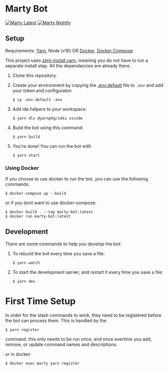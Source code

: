 # Marty Bot

[![Marty Latest](https://github.com/msawatzky75/discord-bot-js/actions/workflows/latest.yml/badge.svg?branch=master)](https://github.com/msawatzky75/discord-bot-js/actions/workflows/latest.yml)
[![Marty Nightly](https://github.com/msawatzky75/discord-bot-js/actions/workflows/nightly.yml/badge.svg?branch=dev)](https://github.com/msawatzky75/discord-bot-js/actions/workflows/nightly.yml)

## Setup

Requirements: [Yarn](https://yarnpkg.com/lang/en/docs/install/), Node (v16)
OR [Docker](https://docs.docker.com/get-docker/), [Docker Compose](https://docs.docker.com/compose/install/)

This project uses [zero-install yarn](https://yarnpkg.com/features/zero-installs), meaning you do
not have to run a separate install step. All the dependancies are already there.

1. Clone this repository.

1. Create your environment by copying the [.env.default](.env.default) file to `.env`
   and add your token and configuraton

   ```
   $ cp .env.default .env
   ```

1. Add ide helpers to your workspace:

   ```
   $ yarn dlx @yarnpkg/sdks vscode
   ```

1. Build the bot using this command:

   ```
   $ yarn build
   ```

1. You're done! You can run the bot with

   ```
   $ yarn start
   ```

### Using Docker

If you choose to use docker to run the bot, you can use the following commands:

```
$ docker-compose up --build
```

or if you dont want to use docker-compose:

```
$ docker build . --tag marty-bot:latest
$ docker run marty-bot:latest
```

## Development

There are some commands to help you develop the bot:

1. To rebuild the bot every time you save a file:

   ```
   $ yarn watch
   ```

1. To start the development server, and restart it every time you save a file:

   ```
   $ yarn dev
   ```

# First Time Setup

In order for the slash commands to work, they need to be registered before
the bot can process them. This is handled by the

```
$ yarn register
```

command. this only needs to be run once, and once evertime you add, remove,
or update command names and descriptions.

or in docker: 
```
$ docker exec marty yarn register
```
